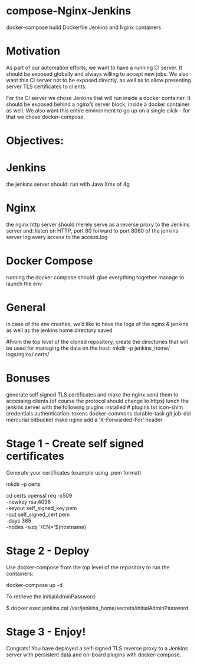 # compose-Nginx-Jenkins
docker-compose build Dockerfile Jenkins and Nginx containers

# Motivation

As part of our automation efforts, we want to have a running CI server. It should be exposed globally and always willing to accept new jobs. We also want this CI server not to be exposed directly, as well as to allow presenting server TLS certificates to clients.

For the CI server we chose Jenkins that will run inside a docker container. It should be exposed behind a nginx’s server block, inside a docker container as well. We also want this entire environment to go up on a single click - for that we chose docker-compose.  

# Objectives:

# Jenkins

the jenkins server should:
run with Java Xmx of 4g

# Nginx 

the nginx http server should merely serve as a reverse proxy to the Jenkins server and:
listen on HTTP, port 80 
forward to port 8080 of the jenkins server
log every access to the access.log


# Docker Compose

running the docker compose should:
glue everything together 
manage to launch the env 


# General

in case of the env crashes, we’d like to have the logs of the nginx & jenkins as well as the jenkins home directory saved

#From the top level of the cloned repository, create the directories that will be used for managing the data on the host:
mkdir -p jenkins_home/ logs/nginx/ certs/

# Bonuses

generate self signed TLS certificates and make the nginx send them to accessing clients (of course the protocol should change to https)
lunch the jenkins server with the following plugins installed # plugins.txt
icon-shim
credentials 
authentication-tokens
docker-commons
durable-task
git
job-dsl
mercurial
bitbucket
make nginx add a ‘X-Forwarded-For’ header 

# Stage 1 - Create self signed certificates
Generate your certificates (example using .pem format)

mkdir -p certs

cd certs
openssl req -x509 \
  -newkey rsa:4096 \
  -keyout self_signed_key.pem \
  -out self_signed_cert.pem \
  -days 365 \
  -nodes -subj '/CN='$(hostname)

# Stage 2 - Deploy
Use docker-compose from the top level of the repository to run the containers:

docker-compose up -d

To retrieve the initialAdminPassword:

$ docker exec jenkins cat /var/jenkins_home/secrets/initialAdminPassword

# Stage 3 - Enjoy!

Congrats!
You have deployed a self-signed TLS reverse proxy to a Jenkins server with persistent data and on-board plugins with docker-compose.

